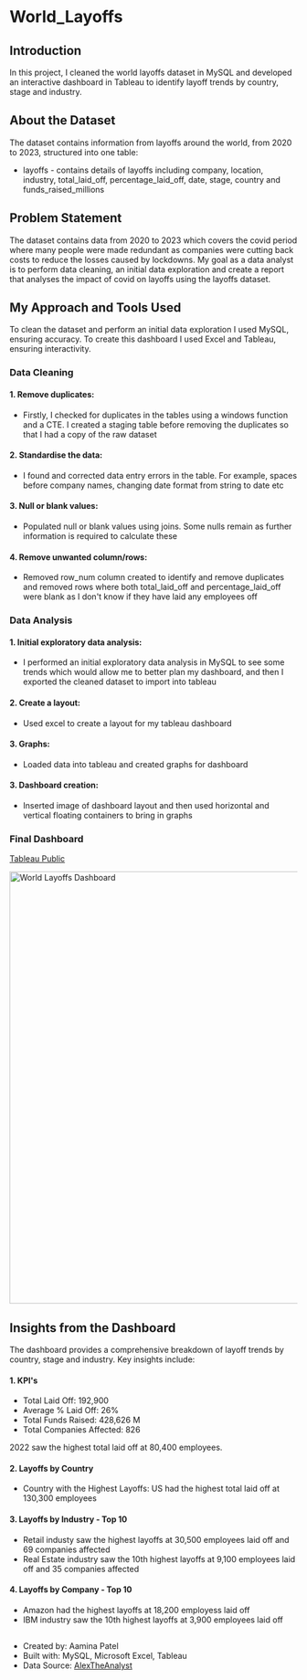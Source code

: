 # World_Layoffs


## Introduction
In this project, I cleaned the world layoffs dataset in MySQL and developed an interactive dashboard in Tableau to identify layoff trends by country, stage and industry.


## About the Dataset
The dataset contains information from layoffs around the world, from 2020 to 2023, structured into one table:
- layoffs - contains details of layoffs including company, location, industry, total_laid_off, percentage_laid_off, date, stage, country and funds_raised_millions


## Problem Statement
The dataset contains data from 2020 to 2023 which covers the covid period where many people were made redundant as companies were cutting back costs to reduce the losses caused by lockdowns.
My goal as a data analyst is to perform data cleaning, an initial data exploration and create a report that analyses the impact of covid on layoffs using the layoffs dataset.


## My Approach and Tools Used
To clean the dataset and perform an initial data exploration I used MySQL, ensuring accuracy.
To create this dashboard I used Excel and Tableau, ensuring interactivity.


### Data Cleaning

#### 1. Remove duplicates: 
- Firstly, I checked for duplicates in the tables using a windows function and a CTE. I created a staging table before removing the duplicates so that I had a copy of the raw dataset

#### 2. Standardise the data: 
- I found and corrected data entry errors in the table. For example, spaces before company names, changing date format from string to date etc

#### 3. Null or blank values: 
- Populated null or blank values using joins. Some nulls remain as further information is required to calculate these

#### 4. Remove unwanted column/rows: 
- Removed row_num column created to identify and remove duplicates and removed rows where both total_laid_off and percentage_laid_off were blank as I don't know if they have laid any employees off


### Data Analysis

#### 1. Initial exploratory data analysis: 
- I performed an initial exploratory data analysis in MySQL to see some trends which would allow me to better plan my dashboard, and then I exported the cleaned dataset to import into tableau

#### 2. Create a layout: 
- Used excel to create a layout for my tableau dashboard

#### 3. Graphs: 
- Loaded data into tableau and created graphs for dashboard

#### 3. Dashboard creation: 
- Inserted image of dashboard layout and then used horizontal and vertical floating containers to bring in graphs

### Final Dashboard
[Tableau Public](https://public.tableau.com/app/profile/aamina.patel5997/viz/LayoffsDashboard_17544989781450/WorldLayoffsDashboard)

<img width="1352" height="757" alt="World Layoffs Dashboard" src="https://github.com/user-attachments/assets/84777292-9a09-459f-b1e7-2c4eab9cb46a" />


## Insights from the Dashboard
The dashboard provides a comprehensive breakdown of layoff trends by country, stage and industry. Key insights include:

#### 1. KPI's
- Total Laid Off: 192,900
- Average % Laid Off: 26%
- Total Funds Raised: 428,626 M
- Total Companies Affected: 826

2022 saw the highest total laid off at 80,400 employees. 
  
#### 2. Layoffs by Country
- Country with the Highest Layoffs: US had the highest total laid off at 130,300 employees

#### 3. Layoffs by Industry - Top 10
- Retail industy saw the highest layoffs at 30,500 employees laid off and 69 companies affected
- Real Estate industry saw the 10th highest layoffs at 9,100 employees laid off and 35 companies affected

#### 4. Layoffs by Company - Top 10
- Amazon had the highest layoffs at 18,200 employess laid off
- IBM industry saw the 10th highest layoffs at 3,900 employees laid off


## 
- Created by: Aamina Patel
- Built with: MySQL, Microsoft Excel, Tableau
- Data Source: [AlexTheAnalyst](https://github.com/AlexTheAnalyst/MySQL-YouTube-Series/blob/main/layoffs.csv)
